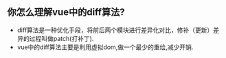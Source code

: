 ## 你怎么理解vue中的diff算法?
- diff算法是一种优化手段，将前后两个模块进行差异化对比，修补（更新）差异的过程叫做patch(打补丁).
- vue中的diff算法主要是利用虚拟dom,做一个最少的重绘,减少开销.
